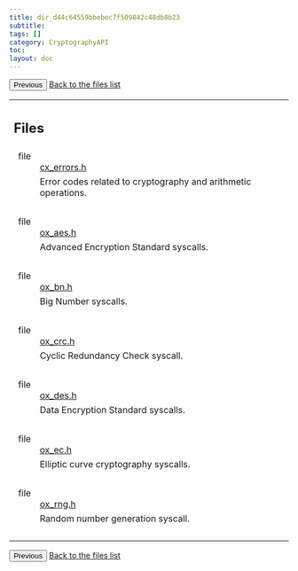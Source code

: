 ```yaml
---
title: dir_d44c64559bbebec7f509842c48db8b23
subtitle:
tags: []
category: CryptographyAPI
toc:
layout: doc
---
```


<button class="uk-button uk-button-default uk-button-small uk-margin-medium-top" onclick="history.back()">Previous</button>
<a class="uk-button uk-button-default uk-button-small uk-margin-medium-top crypto-button" href="../../crypto-api/files">Back to the files list</a>

<table class="memberdecls">
<tr class="heading"><td colspan="2"><h2 class="groupheader"><a name="files"></a>
Files</h2></td></tr>
<tr class="memitem:cx__errors_8h"><td class="memItemLeft" align="right" valign="top">file &#160;</td><td class="memItemRight" valign="bottom"><a class="el" href="../cx__errors_8h">cx_errors.h</a></td></tr>
<tr class="memdesc:cx__errors_8h"><td class="mdescLeft">&#160;</td><td class="mdescRight">Error codes related to cryptography and arithmetic operations. <br /></td></tr>
<tr class="separator:"><td class="memSeparator" colspan="2">&#160;</td></tr>
<tr class="memitem:ox__aes_8h"><td class="memItemLeft" align="right" valign="top">file &#160;</td><td class="memItemRight" valign="bottom"><a class="el" href="../ox__aes_8h">ox_aes.h</a></td></tr>
<tr class="memdesc:ox__aes_8h"><td class="mdescLeft">&#160;</td><td class="mdescRight">Advanced Encryption Standard syscalls. <br /></td></tr>
<tr class="separator:"><td class="memSeparator" colspan="2">&#160;</td></tr>
<tr class="memitem:ox__bn_8h"><td class="memItemLeft" align="right" valign="top">file &#160;</td><td class="memItemRight" valign="bottom"><a class="el" href="../ox__bn_8h">ox_bn.h</a></td></tr>
<tr class="memdesc:ox__bn_8h"><td class="mdescLeft">&#160;</td><td class="mdescRight">Big Number syscalls. <br /></td></tr>
<tr class="separator:"><td class="memSeparator" colspan="2">&#160;</td></tr>
<tr class="memitem:ox__crc_8h"><td class="memItemLeft" align="right" valign="top">file &#160;</td><td class="memItemRight" valign="bottom"><a class="el" href="../ox__crc_8h">ox_crc.h</a></td></tr>
<tr class="memdesc:ox__crc_8h"><td class="mdescLeft">&#160;</td><td class="mdescRight">Cyclic Redundancy Check syscall. <br /></td></tr>
<tr class="separator:"><td class="memSeparator" colspan="2">&#160;</td></tr>
<tr class="memitem:ox__des_8h"><td class="memItemLeft" align="right" valign="top">file &#160;</td><td class="memItemRight" valign="bottom"><a class="el" href="../ox__des_8h">ox_des.h</a></td></tr>
<tr class="memdesc:ox__des_8h"><td class="mdescLeft">&#160;</td><td class="mdescRight">Data Encryption Standard syscalls. <br /></td></tr>
<tr class="separator:"><td class="memSeparator" colspan="2">&#160;</td></tr>
<tr class="memitem:ox__ec_8h"><td class="memItemLeft" align="right" valign="top">file &#160;</td><td class="memItemRight" valign="bottom"><a class="el" href="../ox__ec_8h">ox_ec.h</a></td></tr>
<tr class="memdesc:ox__ec_8h"><td class="mdescLeft">&#160;</td><td class="mdescRight">Elliptic curve cryptography syscalls. <br /></td></tr>
<tr class="separator:"><td class="memSeparator" colspan="2">&#160;</td></tr>
<tr class="memitem:ox__rng_8h"><td class="memItemLeft" align="right" valign="top">file &#160;</td><td class="memItemRight" valign="bottom"><a class="el" href="../ox__rng_8h">ox_rng.h</a></td></tr>
<tr class="memdesc:ox__rng_8h"><td class="mdescLeft">&#160;</td><td class="mdescRight">Random number generation syscall. <br /></td></tr>
<tr class="separator:"><td class="memSeparator" colspan="2">&#160;</td></tr>
</table>
<button class="uk-button uk-button-default uk-button-small uk-margin-medium-top" onclick="history.back()">Previous</button>
<a class="uk-button uk-button-default uk-button-small uk-margin-medium-top crypto-button" href="../../crypto-api/files">Back to the files list</a>
